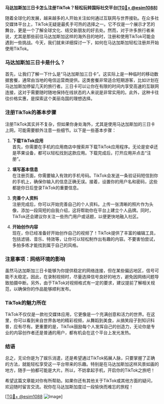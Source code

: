 **马达加斯加三日卡怎么注册TikTok？轻松玩转国际社交平台[[TG💪+ @esim1088](https://t.me/s/esim1088)]**

随着全球化的发展，越来越多的人开始关注如何通过互联网与世界接轨。在众多社交媒体平台上，TikTok无疑是最炙手可热的选择之一。它不仅是一个展示才艺的舞台，更是一个了解全球文化、结交新朋友的好去处。然而，对于许多旅行者来说，尤其是那些前往马达加斯加这样的海外目的地时，注册和使用TikTok可能会遇到一些挑战。今天，我们就来详细探讨一下，如何在马达加斯加轻松注册并开始使用TikTok。

### 马达加斯加三日卡是什么？

首先，让我们了解一下什么是“马达加斯加三日卡”。这实际上是一种临时的移动数据套餐，通常由当地的电信运营商提供。这类套餐非常适合短期游客，比如计划在马达加斯加停留几天的旅行者。三日卡可以让你在有限的时间内享受高速的互联网连接，这对于需要随时随地保持在线状态的人来说是非常实用的。此外，这种卡往往价格实惠，是探索这个美丽岛国的理想选择。

### 注册TikTok的基本步骤

注册TikTok其实并不复杂，但如果你身处海外，尤其是使用马达加斯加的三日卡上网，可能需要额外注意一些细节。以下是一些基本步骤：

1. **下载TikTok应用**  
   首先，你需要在手机的应用商店中搜索并下载TikTok应用程序。无论是安卓还是苹果设备，都可以轻松找到这款应用。下载完成后，打开应用并点击“注册”。

2. **填写基本信息**  
   在注册页面，你需要输入有效的手机号码。TikTok会发送一条验证码短信到你的手机上，确保你输入的信息正确无误。接着，设置你的用户名和密码，这些都是你日后登录TikTok的重要信息。

3. **完善个人资料**  
   注册完成后，你可以开始完善自己的个人资料。上传一张清晰的照片作为头像，添加一段简短的自我介绍，这将帮助你在平台上建立个人品牌。同时，TikTok还会建议你关注一些热门用户或话题，以便更快地融入社区。

4. **开始创作内容**  
   现在，你已经准备好开始创作自己的视频了！TikTok提供了丰富的编辑工具，包括滤镜、音乐、特效等，让你可以轻松制作出有趣的内容。不要害怕尝试，多拍多练才能找到属于自己的风格。

### 注意事项：网络环境的影响

虽然马达加斯加三日卡能够为你提供稳定的网络连接，但在某些偏远地区，信号可能不太稳定。因此，在录制视频时，尽量选择信号良好的地方，避免因网络问题导致拍摄中断。另外，由于TikTok对视频格式有一定的要求，建议提前了解相关规范，以确保你的作品能够顺利发布。

### TikTok的魅力所在

TikTok不仅仅是一款社交媒体应用，它更像是一个充满创意和活力的世界。在这里，你可以看到来自世界各地的精彩视频，从舞蹈到美食，从搞笑段子到知识科普，应有尽有。更重要的是，TikTok鼓励每个人发挥自己的创造力，无论你是专业的内容创作者还是普通的用户，都有机会在这个平台上发光发热。

### 结语

总之，无论你是为了娱乐消遣，还是希望通过TikTok拓展人脉，只要掌握了正确的方法，就能轻松享受这一平台带来的乐趣。特别是在马达加斯加这样风景如画的地方，随手一拍都可能是大片。所以，不妨拿起手机，开启你的TikTok之旅吧！

希望这篇文章能对你有所帮助。如果你还有其他关于TikTok或其他方面的疑问，欢迎随时留言交流。祝你在马达加斯加度过一段愉快而难忘的旅程！

[[TG💪+ @esim1088](https://t.me/s/esim1088) ![Image](https://i.postimg.cc/4NQfJmqS/Snipaste-2025-05-13-00-14-12.png)]